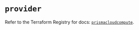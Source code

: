 # `provider`

Refer to the Terraform Registry for docs: [`prismacloudcompute`](https://registry.terraform.io/providers/paloaltonetworks/prismacloudcompute/0.8.0/docs).
